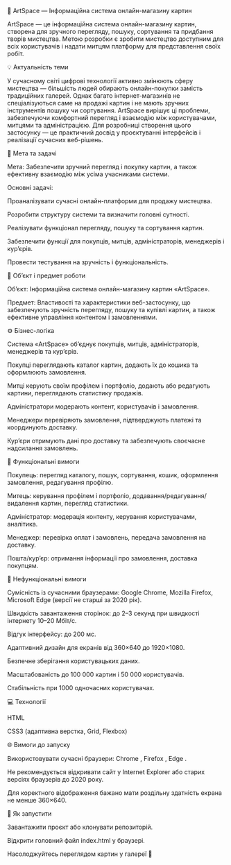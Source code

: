 🎨 ArtSpace — Інформаційна система онлайн-магазину картин


ArtSpace — це інформаційна система онлайн-магазину картин, створена для зручного перегляду, пошуку, сортування та придбання творів мистецтва.
Метою розробки є зробити мистецтво доступним для всіх користувачів і надати митцям платформу для представлення своїх робіт.

💡 Актуальність теми

У сучасному світі цифрові технології активно змінюють сферу мистецтва — більшість людей обирають онлайн-покупки замість традиційних галерей. Однак багато інтернет-магазинів не спеціалізуються саме на продажі картин і не мають зручних інструментів пошуку чи сортування. ArtSpace вирішує ці проблеми, забезпечуючи комфортний перегляд і взаємодію між користувачами, митцями та адміністрацією. Для розробниці створення цього застосунку — це практичний досвід у проєктуванні інтерфейсів і реалізації сучасних веб-рішень.

🎯 Мета та задачі

Мета:
Забезпечити зручний перегляд і покупку картин, а також ефективну взаємодію між усіма учасниками системи.

Основні задачі:

Проаналізувати сучасні онлайн-платформи для продажу мистецтва.

Розробити структуру системи та визначити головні сутності.

Реалізувати функціонал перегляду, пошуку та сортування картин.

Забезпечити функції для покупців, митців, адміністраторів, менеджерів і кур’єрів.

Провести тестування на зручність і функціональність.

🧩 Об’єкт і предмет роботи

Об’єкт: Інформаційна система онлайн-магазину картин «ArtSpace».

Предмет: Властивості та характеристики веб-застосунку, що забезпечують зручність перегляду, пошуку та купівлі картин, а також ефективне управління контентом і замовленнями.

⚙️ Бізнес-логіка

Система «ArtSpace» об’єднує покупців, митців, адміністраторів, менеджерів та кур’єрів.

Покупці переглядають каталог картин, додають їх до кошика та оформлюють замовлення.

Митці керують своїм профілем і портфоліо, додають або редагують картини, переглядають статистику продажів.

Адміністратори модерають контент, користувачів і замовлення.

Менеджери перевіряють замовлення, підтверджують платежі та координують доставку.

Кур’єри отримують дані про доставку та забезпечують своєчасне надсилання замовлень.

🔧 Функціональні вимоги

Покупець: перегляд каталогу, пошук, сортування, кошик, оформлення замовлення, редагування профілю.

Митець: керування профілем і портфоліо, додавання/редагування/видалення картин, перегляд статистики.

Адміністратор: модерація контенту, керування користувачами, аналітика.

Менеджер: перевірка оплат і замовлень, передача замовлення на доставку.

Пошта/кур’єр: отримання інформації про замовлення, доставка покупцям.


🧠 Нефункціональні вимоги

Сумісність із сучасними браузерами: Google Chrome, Mozilla Firefox, Microsoft Edge (версії не старші за 2020 рік).

Швидкість завантаження сторінок: до 2–3 секунд при швидкості інтернету 10–20 Мбіт/с.

Відгук інтерфейсу: до 200 мс.

Адаптивний дизайн для екранів від 360×640 до 1920×1080.

Безпечне зберігання користувацьких даних.

Масштабованість до 100 000 картин і 50 000 користувачів.

Стабільність при 1000 одночасних користувачах.

💻 Технології

HTML

CSS3 (адаптивна верстка, Grid, Flexbox)

🌐 Вимоги до запуску

Використовувати сучасні браузери: Chrome , Firefox , Edge .

Не рекомендується відкривати сайт у Internet Explorer або старих версіях браузерів до 2020 року.

Для коректного відображення бажано мати роздільну здатність екрана не менше 360×640.

🚀 Як запустити

Завантажити проєкт або клонувати репозиторій.

Відкрити головний файл index.html у браузері.

Насолоджуйтесь переглядом картин у галереї 🎨

